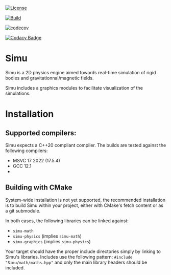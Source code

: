 [![License](https://img.shields.io/github/license/Matthieu-Beauchamp/Simu)](https://github.com/Matthieu-Beauchamp/Simu/blob/master/LICENSE)

[![Build](https://github.com/Matthieu-Beauchamp/Simu/actions/workflows/build.yml/badge.svg)](https://github.com/Matthieu-Beauchamp/Simu/actions/workflows/build.yml)

[![codecov](https://codecov.io/gh/Matthieu-Beauchamp/Simu/branch/master/graph/badge.svg?token=AYAKQV1UZI)](https://codecov.io/gh/Matthieu-Beauchamp/Simu)

[![Codacy Badge](https://app.codacy.com/project/badge/Grade/6eae28fc833d47f8858fc4fbe3328dff)](https://app.codacy.com/gh/Matthieu-Beauchamp/Simu/dashboard?utm_source=gh&utm_medium=referral&utm_content=&utm_campaign=Badge_grade)


# Simu
Simu is a 2D physics engine aimed towards real-time simulation of rigid bodies and
gravitationnal/magnetic fields.

Simu includes a graphics modules to facilitate visualization of the simulations.


# Installation

## Supported compilers:
Simu expects a C++20 compliant compiler. The builds are tested against the following compilers:
- MSVC 17 2022 (17.5.4)
- GCC 12.1
- 


## Building with CMake
System-wide installation is not yet supported, the recommended installation is 
to build Simu within your project, either with CMake's fetch content or as 
a git submodule.

In both cases, the following libraries can be linked against:
- `simu-math`
- `simu-physics` (implies `simu-math`)
- `simu-graphics` (implies `simu-physics`)

Your target should have the proper include directories simply by linking to Simu's
libraries. Includes use the following pattern: `#include "Simu/math/maths.hpp"`
and only the main library headers should be included.
